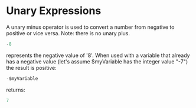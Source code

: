 # Unary Expressions

A unary minus operator is used to convert a number from negative to positive or vice versa. Note: there is no unary plus.

```java
-8
```

represents the negative value of '8'.
When used with a variable that already has a negative value (let's assume $myVariable has the integer value "-7") the result is positive:

```java
-$myVariable
```

returns:

```java
7
```
